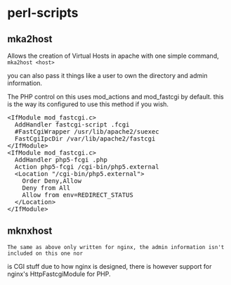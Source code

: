 perl-scripts
============

mka2host
--------
Allows the creation of Virtual Hosts in apache with one simple command, <code>mka2host &lt;host&gt;</code>

you can also pass it things like a user to own the directory and admin information. 

The PHP control on this uses mod\_actions and mod\_fastcgi by default. this is the
way its configured to use this method if you wish.

<pre>
&lt;IfModule mod_fastcgi.c&gt;
  AddHandler fastcgi-script .fcgi
  #FastCgiWrapper /usr/lib/apache2/suexec
  FastCgiIpcDir /var/lib/apache2/fastcgi
&lt;/IfModule&gt;
&lt;IfModule mod_fastcgi.c&gt;
  AddHandler php5-fcgi .php
  Action php5-fcgi /cgi-bin/php5.external
  &lt;Location "/cgi-bin/php5.external"&gt;
    Order Deny,Allow
    Deny from All
    Allow from env=REDIRECT_STATUS
  &lt;/Location&gt;
&lt;/IfModule&gt;
</pre>


mknxhost
--------
    The same as above only written for nginx, the admin information isn't included on this one nor 
is CGI stuff due to how nginx is designed, there is however support for nginx's HttpFastcgiModule for
PHP.
